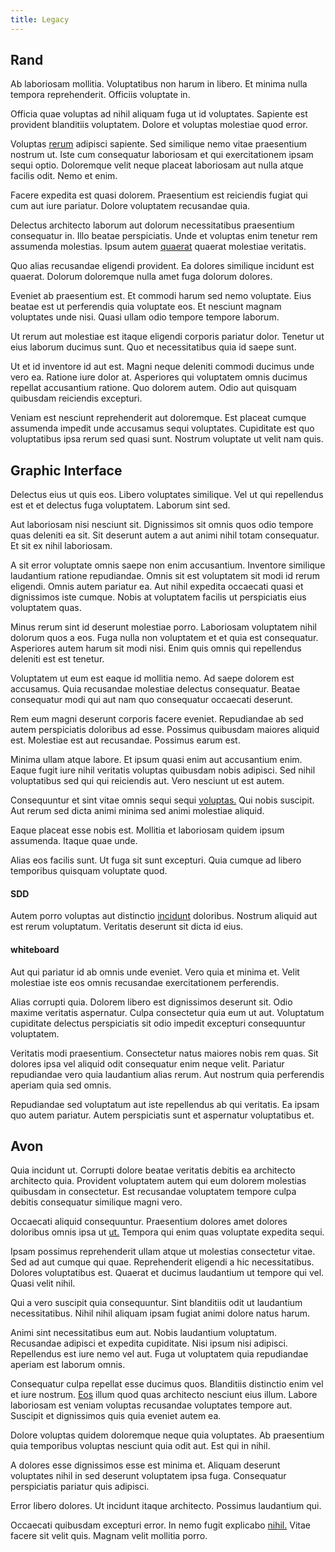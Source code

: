 ```yaml
---
title: Legacy
---
```


## Rand

Ab laboriosam mollitia. Voluptatibus non harum in libero. Et minima nulla tempora reprehenderit. Officiis voluptate in.

Officia quae voluptas ad nihil aliquam fuga ut id voluptates. Sapiente est provident blanditiis voluptatem. Dolore et voluptas molestiae quod error.

Voluptas [rerum](/dolore/odio/dignissimos/odio/quantify_rustic_deposit.md) adipisci sapiente. Sed similique nemo vitae praesentium nostrum ut. Iste cum consequatur laboriosam et qui exercitationem ipsam sequi optio. Doloremque velit neque placeat laboriosam aut nulla atque facilis odit. Nemo et enim.

Facere expedita est quasi dolorem. Praesentium est reiciendis fugiat qui cum aut iure pariatur. Dolore voluptatem recusandae quia.

Delectus architecto laborum aut dolorum necessitatibus praesentium consequatur in. Illo beatae perspiciatis. Unde et voluptas enim tenetur rem assumenda molestias. Ipsum autem [quaerat](/dolore/et/calculate.md) quaerat molestiae veritatis.

Quo alias recusandae eligendi provident. Ea dolores similique incidunt est quaerat. Dolorum doloremque nulla amet fuga dolorum dolores.

Eveniet ab praesentium est. Et commodi harum sed nemo voluptate. Eius beatae est ut perferendis quia voluptate eos. Et nesciunt magnam voluptates unde nisi. Quasi ullam odio tempore tempore laborum.

Ut rerum aut molestiae est itaque eligendi corporis pariatur dolor. Tenetur ut eius laborum ducimus sunt. Quo et necessitatibus quia id saepe sunt.

Ut et id inventore id aut est. Magni neque deleniti commodi ducimus unde vero ea. Ratione iure dolor at. Asperiores qui voluptatem omnis ducimus repellat accusantium ratione. Quo dolorem autem. Odio aut quisquam quibusdam reiciendis excepturi.

Veniam est nesciunt reprehenderit aut doloremque. Est placeat cumque assumenda impedit unde accusamus sequi voluptates. Cupiditate est quo voluptatibus ipsa rerum sed quasi sunt. Nostrum voluptate ut velit nam quis.

## Graphic Interface

Delectus eius ut quis eos. Libero voluptates similique. Vel ut qui repellendus est et et delectus fuga voluptatem. Laborum sint sed.

Aut laboriosam nisi nesciunt sit. Dignissimos sit omnis quos odio tempore quas deleniti ea sit. Sit deserunt autem a aut animi nihil totam consequatur. Et sit ex nihil laboriosam.

A sit error voluptate omnis saepe non enim accusantium. Inventore similique laudantium ratione repudiandae. Omnis sit est voluptatem sit modi id rerum eligendi. Omnis autem pariatur ea. Aut nihil expedita occaecati quasi et dignissimos iste cumque. Nobis at voluptatem facilis ut perspiciatis eius voluptatem quas.

Minus rerum sint id deserunt molestiae porro. Laboriosam voluptatem nihil dolorum quos a eos. Fuga nulla non voluptatem et et quia est consequatur. Asperiores autem harum sit modi nisi. Enim quis omnis qui repellendus deleniti est est tenetur.

Voluptatem ut eum est eaque id mollitia nemo. Ad saepe dolorem est accusamus. Quia recusandae molestiae delectus consequatur. Beatae consequatur modi qui aut nam quo consequatur occaecati deserunt.

Rem eum magni deserunt corporis facere eveniet. Repudiandae ab sed autem perspiciatis doloribus ad esse. Possimus quibusdam maiores aliquid est. Molestiae est aut recusandae. Possimus earum est.

Minima ullam atque labore. Et ipsum quasi enim aut accusantium enim. Eaque fugit iure nihil veritatis voluptas quibusdam nobis adipisci. Sed nihil voluptatibus sed qui qui reiciendis aut. Vero nesciunt ut est autem.

Consequuntur et sint vitae omnis sequi sequi [voluptas.](/voluptate/nihil/village_rustic_soft_salad_orchid.md) Qui nobis suscipit. Aut rerum sed dicta animi minima sed animi molestiae aliquid.

Eaque placeat esse nobis est. Mollitia et laboriosam quidem ipsum assumenda. Itaque quae unde.

Alias eos facilis sunt. Ut fuga sit sunt excepturi. Quia cumque ad libero temporibus quisquam voluptate quod.

#### SDD

Autem porro voluptas aut distinctio [incidunt](/voluptate/expedita/shoes.md) doloribus. Nostrum aliquid aut est rerum voluptatum. Veritatis deserunt sit dicta id eius.

#### whiteboard

Aut qui pariatur id ab omnis unde eveniet. Vero quia et minima et. Velit molestiae iste eos omnis recusandae exercitationem perferendis.

Alias corrupti quia. Dolorem libero est dignissimos deserunt sit. Odio maxime veritatis aspernatur. Culpa consectetur quia eum ut aut. Voluptatum cupiditate delectus perspiciatis sit odio impedit excepturi consequuntur voluptatem.

Veritatis modi praesentium. Consectetur natus maiores nobis rem quas. Sit dolores ipsa vel aliquid odit consequatur enim neque velit. Pariatur repudiandae vero quia laudantium alias rerum. Aut nostrum quia perferendis aperiam quia sed omnis.

Repudiandae sed voluptatum aut iste repellendus ab qui veritatis. Ea ipsam quo autem pariatur. Autem perspiciatis sunt et aspernatur voluptatibus et.

## Avon

Quia incidunt ut. Corrupti dolore beatae veritatis debitis ea architecto architecto quia. Provident voluptatem autem qui eum dolorem molestias quibusdam in consectetur. Est recusandae voluptatem tempore culpa debitis consequatur similique magni vero.

Occaecati aliquid consequuntur. Praesentium dolores amet dolores doloribus omnis ipsa ut [ut.](/dolore/et/rial_omani_organized.md) Tempora qui enim quas voluptate expedita sequi.

Ipsam possimus reprehenderit ullam atque ut molestias consectetur vitae. Sed ad aut cumque qui quae. Reprehenderit eligendi a hic necessitatibus. Dolores voluptatibus est. Quaerat et ducimus laudantium ut tempore qui vel. Quasi velit nihil.

Qui a vero suscipit quia consequuntur. Sint blanditiis odit ut laudantium necessitatibus. Nihil nihil aliquam ipsam fugiat animi dolore natus harum.

Animi sint necessitatibus eum aut. Nobis laudantium voluptatum. Recusandae adipisci et expedita cupiditate. Nisi ipsum nisi adipisci. Repellendus est iure nemo vel aut. Fuga ut voluptatem quia repudiandae aperiam est laborum omnis.

Consequatur culpa repellat esse ducimus quos. Blanditiis distinctio enim vel et iure nostrum. [Eos](/facere/adipisci/molestiae/ut/bypass_synthesize.md) illum quod quas architecto nesciunt eius illum. Labore laboriosam est veniam voluptas recusandae voluptates tempore aut. Suscipit et dignissimos quis quia eveniet autem ea.

Dolore voluptas quidem doloremque neque quia voluptates. Ab praesentium quia temporibus voluptas nesciunt quia odit aut. Est qui in nihil.

A dolores esse dignissimos esse est minima et. Aliquam deserunt voluptates nihil in sed deserunt voluptatem ipsa fuga. Consequatur perspiciatis pariatur quis adipisci.

Error libero dolores. Ut incidunt itaque architecto. Possimus laudantium qui.

Occaecati quibusdam excepturi error. In nemo fugit explicabo [nihil.](/eos/velit/awesome.md) Vitae facere sit velit quis. Magnam velit mollitia porro.
